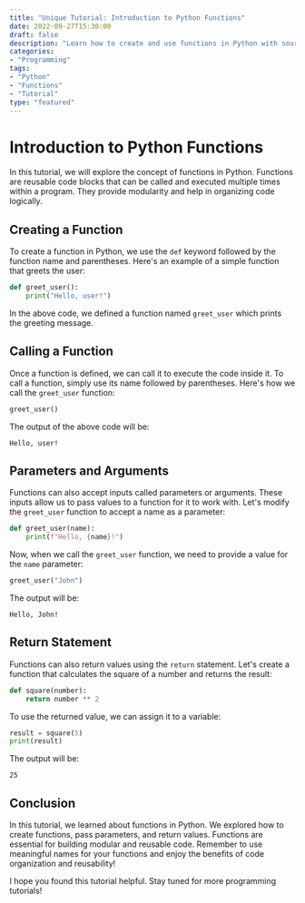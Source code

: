 ```yaml
--- 
title: "Unique Tutorial: Introduction to Python Functions"
date: 2022-09-27T15:30:00
draft: false
description: "Learn how to create and use functions in Python with source code examples and explanations."
categories:
- "Programming"
tags:
- "Python"
- "Functions"
- "Tutorial"
type: "featured"
---
```


# Introduction to Python Functions

In this tutorial, we will explore the concept of functions in Python. Functions are reusable code blocks that can be called and executed multiple times within a program. They provide modularity and help in organizing code logically.

## Creating a Function

To create a function in Python, we use the `def` keyword followed by the function name and parentheses. Here's an example of a simple function that greets the user:

```python
def greet_user():
    print("Hello, user!")
```

In the above code, we defined a function named `greet_user` which prints the greeting message.

## Calling a Function

Once a function is defined, we can call it to execute the code inside it. To call a function, simply use its name followed by parentheses. Here's how we call the `greet_user` function:

```python
greet_user()
```

The output of the above code will be:

```
Hello, user!
```

## Parameters and Arguments

Functions can also accept inputs called parameters or arguments. These inputs allow us to pass values to a function for it to work with. Let's modify the `greet_user` function to accept a name as a parameter:

```python
def greet_user(name):
    print(f"Hello, {name}!")
```

Now, when we call the `greet_user` function, we need to provide a value for the `name` parameter:

```python
greet_user("John")
```

The output will be:

```
Hello, John!
```

## Return Statement

Functions can also return values using the `return` statement. Let's create a function that calculates the square of a number and returns the result:

```python
def square(number):
    return number ** 2
```

To use the returned value, we can assign it to a variable:

```python
result = square(5)
print(result)
```

The output will be:

```
25
```

## Conclusion

In this tutorial, we learned about functions in Python. We explored how to create functions, pass parameters, and return values. Functions are essential for building modular and reusable code. Remember to use meaningful names for your functions and enjoy the benefits of code organization and reusability!

I hope you found this tutorial helpful. Stay tuned for more programming tutorials!
